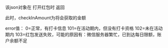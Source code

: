 该json对象在  打开红包时  返回

此时，checkInAmount为将会获取的金额

error值：
0=正常，有打卡信息
101=在活动期内，但没有打卡资格
102=未在活动期内
103=红包发送失败，可能的原因有：微信服务器繁忙，已到达每日限额，账户余额不足